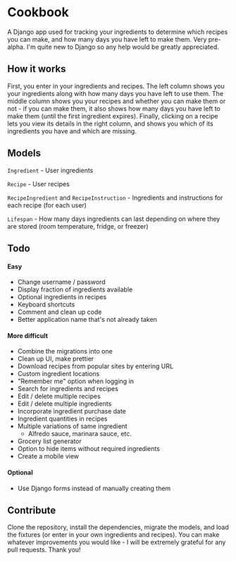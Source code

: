 # Cookbook

A Django app used for tracking your ingredients to determine which recipes you can make, and how many days you have left to make them. Very pre-alpha. I'm quite new to Django so any help would be greatly appreciated.

## How it works

First, you enter in your ingredients and recipes. The left column shows you your ingredients along with how many days you have left to use them. The middle column shows you your recipes and whether you can make them or not - if you can make them, it also shows how many days you have left to make them (until the first ingredient expires). Finally, clicking on a recipe lets you view its details in the right column, and shows you which of its ingredients you have and which are missing.

## Models

`Ingredient` - User ingredients

`Recipe` - User recipes

`RecipeIngredient` and `RecipeInstruction` - Ingredients and instructions for each recipe (for each user)

`Lifespan` - How many days ingredients can last depending on where they are stored (room temperature, fridge, or freezer)

## Todo

#### Easy

* Change username / password
* Display fraction of ingredients available
* Optional ingredients in recipes
* Keyboard shortcuts
* Comment and clean up code
* Better application name that's not already taken

#### More difficult

* Combine the migrations into one
* Clean up UI, make prettier
* Download recipes from popular sites by entering URL
* Custom ingredient locations
* "Remember me" option when logging in
* Search for ingredients and recipes
* Edit / delete multiple recipes
* Edit / delete multiple ingredients
* Incorporate ingredient purchase date
* Ingredient quantities in recipes
* Multiple variations of same ingredient
  * Alfredo sauce, marinara sauce, etc.
* Grocery list generator
* Option to hide items without required ingredients
* Create a mobile view

#### Optional

* Use Django forms instead of manually creating them

## Contribute

Clone the repository, install the dependencies, migrate the models, and load the fixtures (or enter in your own ingredients and recipes). You can make whatever improvements you would like - I will be extremely grateful for any pull requests. Thank you!
